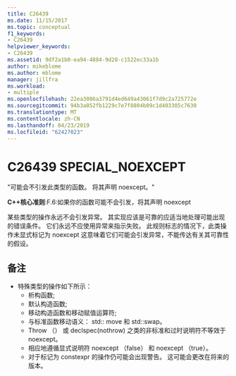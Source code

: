 ```yaml
---
title: C26439
ms.date: 11/15/2017
ms.topic: conceptual
f1_keywords:
- C26439
helpviewer_keywords:
- C26439
ms.assetid: 9df2a1b0-ea94-4884-9d28-c1522ec33a1b
author: mikeblome
ms.author: mblome
manager: jillfra
ms.workload:
- multiple
ms.openlocfilehash: 22ea3086a3791d4ed649a43061f7d9c2a725772e
ms.sourcegitcommit: 94b3a052fb1229c7e7f8804b09c1d403385c7630
ms.translationtype: MT
ms.contentlocale: zh-CN
ms.lasthandoff: 04/23/2019
ms.locfileid: "62427023"
---
```

# <a name="c26439-specialnoexcept"></a>C26439 SPECIAL_NOEXCEPT
"可能会不引发此类型的函数。 将其声明 noexcept。"

**C++核心准则**:F.6:如果你的函数可能不会引发，将其声明 noexcept

某些类型的操作永远不会引发异常。 其实现应该是可靠的应适当地处理可能出现的错误条件。 它们永远不应使用异常来指示失败。 此规则标志的情况下，此类操作未显式标记为 noexcept 这意味着它们可能会引发异常，不能传达有关其可靠性的假设。

## <a name="remarks"></a>备注
- 特殊类型的操作如下所示：
  - 析构函数;
  - 默认构造函数;
  - 移动构造函数和移动赋值运算符;
  - 与标准函数移动语义： std:: move 和 std::swap。
  - Throw （） 或 declspec(nothrow) 之类的非标准和过时说明符不等效于 noexcept。
  - 相应地遵循显式说明符 noexcept （false） 和 noexcept （true）。
  - 对于标记为 constexpr 的操作仍可能会出现警告。 这可能会更改在将来的版本。
